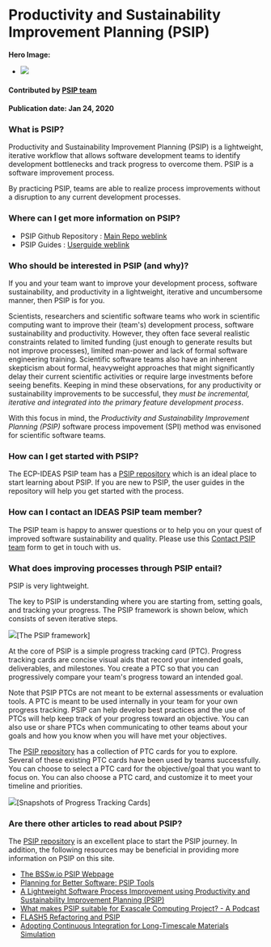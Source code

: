 # Productivity and Sustainability Improvement Planning (PSIP)
 
**Hero Image:**

 - <img src='https://github.com/betterscientificsoftware/images/raw/master/Blog_0120_PSIP_logo.png' />
 
#### Contributed by [PSIP team]()
#### Publication date: Jan 24, 2020


### What is PSIP?

Productivity and Sustainability Improvement Planning (PSIP) is a lightweight, iterative workflow that allows software development teams to identify development bottlenecks and track progress to overcome them. PSIP is a software improvement process.

By practicing PSIP, teams are able to realize process improvements without a disruption to any current development processes. 

### Where can I get more information on PSIP?
   
* PSIP Github Repository : [Main Repo weblink](https://github.com/bssw-psip)
* PSIP Guides : [Userguide weblink](https://github.com/bssw-psip/practice-guides/blob/master/README.md)


### Who should be interested in PSIP (and why)?

If you and your team want to improve your development process, software sustainability, and productivity in a lightweight, iterative and uncumbersome manner, then PSIP is for you.

Scientists, researchers and scientific software teams who work in scientific computing want to improve their (team's) development process, software sustainability and productivity. However, they often face several realistic constraints related to limited funding (just enough to generate results but not improve processes), limited man-power and lack of formal software engineering training. Scientific software teams also have an inherent skepticism about formal, heavyweight approaches that might significantly delay their current scientific activities or require large investments before seeing benefits. Keeping in mind these observations, for any productivity or sustainability improvements to be successful, they *must be incremental, iterative and integrated into the primary feature development process*. 

With this focus in mind, the *Productivity and Sustainability Improvement Planning (PSIP)* software process impovement (SPI) method was envisoned for scientific software teams.


### How can I get started with PSIP?

The ECP-IDEAS PSIP team has a [PSIP repository](https://github.com/bssw-psip/practice-guides/blob/master/README.md) which is an ideal place to start learning about PSIP. If you are new to PSIP, the user guides in the repository will help you get started with the process.


### How can I contact an IDEAS PSIP team member?
The PSIP team is happy to answer questions or to help you on your quest of improved software sustainability and quality. Please use this [Contact PSIP team](https://docs.google.com/forms/d/e/1FAIpQLSdcQxb158piJeBqELZmJFkJTOFx71WBNBChtec5f21kyvPiCg/viewform) form to get in touch with us.


### What does improving processes through PSIP entail?

PSIP is very lightweight. 

The key to PSIP is understanding where you are starting from, setting goals, and tracking your progress. The PSIP framework is shown below, which consists of seven iterative steps.

<img src='https://github.com/betterscientificsoftware/images/raw/master/Blog_0120_PSIP_Framework.png' class='page lightbox'/>[The PSIP framework]

At the core of PSIP is a simple progress tracking card (PTC). Progress tracking cards are concise visual aids that record your intended goals, deliverables, and milestones. You create a PTC so that you can progressively compare your team's progress toward an intended goal. 

Note that PSIP PTCs are not meant to be external assessments or evaluation tools. A PTC is meant to be used internally in your team for your own progress tracking. PSIP can help develop best practices and the use of PTCs will help keep track of your progress toward an objective. You can also use or share PTCs when communicating to other teams about your goals and how you know when you will have met your objectives.

The [PSIP repository](https://github.com/bssw-psip/practice-guides/blob/master/README.md) has a collection of PTC cards for you to explore. Several of these existing PTC cards have been used by teams successfully. You can choose to select a PTC card for the objective/goal that you want to focus on. You can also choose a PTC card, and customize it to meet your timeline and priorities. 

<img src='https://github.com/betterscientificsoftware/images/raw/master/Blog_0120_PTCCards.png' class='page lightbox'/>[Snapshots of Progress Tracking Cards]


### Are there other articles to read about PSIP?
The [PSIP repository](https://github.com/bssw-psip/practice-guides/blob/master/README.md) is an excellent place to start the PSIP journey. In addition, the following resources may be beneficial in providing more information on PSIP on this site.

- [The BSSw.io PSIP Webpage](https://bssw.io/psip) 
- [Planning for Better Software: PSIP Tools](https://bssw.io/items/planning-for-better-software-psip-tools)
- [A Lightweight Software Process Improvement using Productivity and Sustainability Improvement Planning (PSIP)](https://bssw.io/items/lightweight-software-process-improvement-using-productivity-and-sustainability-improvement-planning-psip)
- [What makes PSIP suitable for Exascale Computing Project? - A Podcast](https://bssw.io/items/what-makes-psip-suitable-for-exascale-computing-project)
- [FLASH5 Refactoring and PSIP](https://bssw.io/blog_posts/flash5-refactoring-and-psip)
- [Adopting Continuous Integration for Long-Timescale Materials Simulation](https://bssw.io/blog_posts/adopting-continuous-integration-for-long-timescale-materials-simulation)


<!---
Publish: preview
Pinned: yes
RSS update: 2020-02-02
Categories: planning, development, collaboration
Topics: software process improvement
Tags: bssw-blog-article
Level: 2
Prerequisites: default
Aggregate: none
--->

